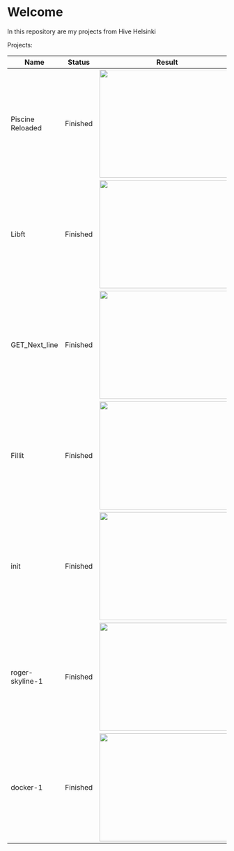 # Welcome
In this repository are my projects from Hive Helsinki

Projects:

Name | Status | Result
---|---|---
Piscine Reloaded | Finished | <image src="images/.png" width = 310 height = 248 >
Libft | Finished | <image src="images/.png" width = 310 height = 248 >
GET_Next_line | Finished | <image src="images/.png" width = 310 height = 248 >
Fillit | Finished | <image src="images/.png" width = 310 height = 248 >
init | Finished | <image src="images/.png" width = 310 height = 248 >
roger-skyline-1 | Finished | <image src="images/.png" width = 310 height = 248 >
docker-1 | Finished | <image src="images/.png" width = 310 height = 248 >